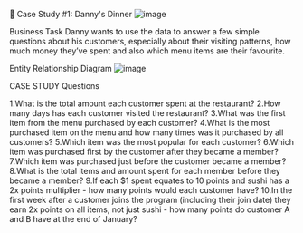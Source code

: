 🍜 Case Study #1: Danny's Dinner
![image](https://user-images.githubusercontent.com/126285330/223435399-e657b9ee-b988-46fd-b14d-a1e0b41987d7.png)



Business Task
Danny wants to use the data to answer a few simple questions about his customers, especially about their visiting patterns, how much money they’ve spent and also which menu items are their favourite.

Entity Relationship Diagram
![image](https://user-images.githubusercontent.com/126285330/223435193-41599e43-5a30-4334-9e91-253009186ebd.png)

CASE STUDY Questions

1.What is the total amount each customer spent at the restaurant?
2.How many days has each customer visited the restaurant?
3.What was the first item from the menu purchased by each customer?
4.What is the most purchased item on the menu and how many times was it purchased by all customers?
5.Which item was the most popular for each customer?
6.Which item was purchased first by the customer after they became a member?
7.Which item was purchased just before the customer became a member?
8.What is the total items and amount spent for each member before they became a member?
9.If each $1 spent equates to 10 points and sushi has a 2x points multiplier - how many points would each customer have?
10.In the first week after a customer joins the program (including their join date) they earn 2x points on all items, not just sushi - how many points do customer A and B have at the end of January?
